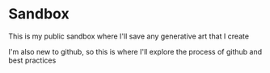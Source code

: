 # Sandbox
This is my public sandbox where I'll save any generative art that I create

I'm also new to github, so this is where I'll explore the process of github and best practices
